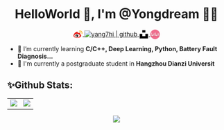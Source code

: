 <h1 align="center">HelloWorld 👋, I'm @Yongdream 🎯️🚀️</h1>
<!-- <h3 align="center">Welcome to my GitHub !</h3> -->


<p align="center">
  <a href="https://weibo.com/u/3927244243">
  <img align="center" alt="yang7hi | weibo" width="22px" src="https://github.com/Yongdream/Yongdream/blob/main/icon/wb.png" />
  </a> 
   <a href="https://github.com/Yongdream">
  <img align="center" alt="yang7hi | github" width="22px" src="https://raw.githubusercontent.com/rahuldkjain/github-profile-readme-generator/master/src/images/icons/Social/github.svg" />
  </a> 
  <a href="https://unsplash.com/@yang7hi">
  <img align="center" alt="yang7hi | github" width="22px" 
  src="https://github.com/Yongdream/Yongdream/blob/main/icon/Galaxy.svg" />
  </a>
  <a href="https://space.bilibili.com/273706320?spm_id_from=333.1007.0.0">
    <img align="center" alt="yang7hi | bilibili" width="22px" src="https://github.com/Yongdream/Yongdream/blob/main/icon/blbl.svg" />
  </a>
</p>


- 🌱 I’m currently learning **C/C++, Deep Learning, Python, Battery Fault Diagnosis...**
- 🔭 I'm currently a postgraduate student in **Hangzhou Dianzi Universit**
  
## ✨**Github Stats:**
<div align="center">
  <table>
    <tr>
      <td>
        <img src="https://github-readme-stats.vercel.app/api?username=yongdream&hide=contribs,issues&count_private=true&line_height=23&hide_border=true" height="160">
      </td>
      <td>
        <img src="https://github-readme-stats.vercel.app/api/top-langs/?username=yongdream&layout=compact&line_height=20&hide_border=true" height="160">
      </td>
    </tr>
  </table>
</div>

<p align='center'>
  <img src='https://capsule-render.vercel.app/api?type=rect&color=gradient&height=2.5'/>
</p>





